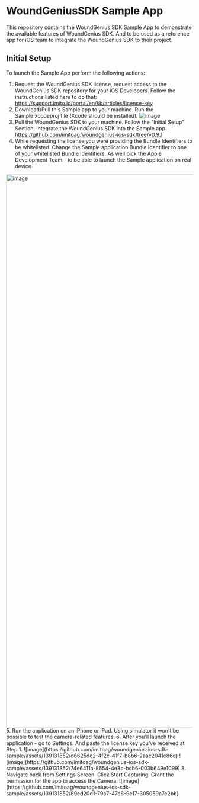 # WoundGeniusSDK Sample App

This repository contains the WoundGenius SDK Sample App to demonstrate the available features of WoundGenius SDK.
And to be used as a reference app for iOS team to integrate the WoundGenius SDK to their project.

## Initial Setup
To launch the Sample App perform the following actions:
1. Request the WoundGenius SDK license, request access to the WoundGenius SDK repository for your iOS Developers. Follow the instructions listed here to do that: https://support.imito.io/portal/en/kb/articles/licence-key
2. Download/Pull this Sample app to your machine. Run the Sample.xcodeproj file (Xcode should be installed).
![image](https://github.com/imitoag/woundgenius-ios-sdk-sample/assets/139131852/9a678bba-924e-4223-b9b5-25ad38987a4b)
3. Pull the WoundGenius SDK to your machine. Follow the "Initial Setup" Section, integrate the WoundGenius SDK into the Sample app. https://github.com/imitoag/woundgenius-ios-sdk/tree/v0.9.1
4. While requesting the license you were providing the Bundle Identifiers to be whitelisted. Change the Sample application Bundle Identifier to one of your whitelisted Bundle Identifiers. As well pick the Apple Development Team - to be able to launch the Sample application on real device.
<img width="1494" alt="image" src="https://github.com/imitoag/woundgenius-ios-sdk-sample/assets/139131852/9f655e7b-4200-431b-8bc1-476fcbd11021">
5. Run the application on an iPhone or iPad. Using simulator it won't be possible to test the camera-related features.
6. After you'll launch the application - go to Settings. And paste the license key you've received at Step 1.
   ![image](https://github.com/imitoag/woundgenius-ios-sdk-sample/assets/139131852/d6625dc2-4f2c-41f7-b8b6-2aac2041e86d)
   ![image](https://github.com/imitoag/woundgenius-ios-sdk-sample/assets/139131852/74e6411a-8654-4e3c-bcb6-003b649e1099)
8. Navigate back from Settings Screen. Click Start Capturing. Grant the permission for the app to access the Camera.
   ![image](https://github.com/imitoag/woundgenius-ios-sdk-sample/assets/139131852/89ed20d1-79a7-47e6-9e17-305059a7e2bb)



